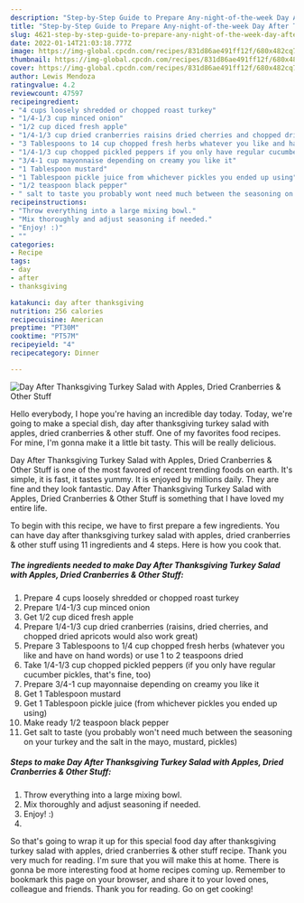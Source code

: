 ```yaml
---
description: "Step-by-Step Guide to Prepare Any-night-of-the-week Day After Thanksgiving Turkey Salad with Apples, Dried Cranberries &amp;amp; Other Stuff"
title: "Step-by-Step Guide to Prepare Any-night-of-the-week Day After Thanksgiving Turkey Salad with Apples, Dried Cranberries &amp;amp; Other Stuff"
slug: 4621-step-by-step-guide-to-prepare-any-night-of-the-week-day-after-thanksgiving-turkey-salad-with-apples-dried-cranberries-and-amp-other-stuff
date: 2022-01-14T21:03:18.777Z
image: https://img-global.cpcdn.com/recipes/831d86ae491ff12f/680x482cq70/day-after-thanksgiving-turkey-salad-with-apples-dried-cranberries-other-stuff-recipe-main-photo.jpg
thumbnail: https://img-global.cpcdn.com/recipes/831d86ae491ff12f/680x482cq70/day-after-thanksgiving-turkey-salad-with-apples-dried-cranberries-other-stuff-recipe-main-photo.jpg
cover: https://img-global.cpcdn.com/recipes/831d86ae491ff12f/680x482cq70/day-after-thanksgiving-turkey-salad-with-apples-dried-cranberries-other-stuff-recipe-main-photo.jpg
author: Lewis Mendoza
ratingvalue: 4.2
reviewcount: 47597
recipeingredient:
- "4 cups loosely shredded or chopped roast turkey"
- "1/4-1/3 cup minced onion"
- "1/2 cup diced fresh apple"
- "1/4-1/3 cup dried cranberries raisins dried cherries and chopped dried apricots would also work great"
- "3 Tablespoons to 14 cup chopped fresh herbs whatever you like and have on hand words or use 1 to 2 teaspoons dried"
- "1/4-1/3 cup chopped pickled peppers if you only have regular cucumber pickles thats fine too"
- "3/4-1 cup mayonnaise depending on creamy you like it"
- "1 Tablespoon mustard"
- "1 Tablespoon pickle juice from whichever pickles you ended up using"
- "1/2 teaspoon black pepper"
- " salt to taste you probably wont need much between the seasoning on your turkey and the salt in the mayo mustard pickles"
recipeinstructions:
- "Throw everything into a large mixing bowl."
- "Mix thoroughly and adjust seasoning if needed."
- "Enjoy! :)"
- ""
categories:
- Recipe
tags:
- day
- after
- thanksgiving

katakunci: day after thanksgiving 
nutrition: 256 calories
recipecuisine: American
preptime: "PT30M"
cooktime: "PT57M"
recipeyield: "4"
recipecategory: Dinner

---
```



![Day After Thanksgiving Turkey Salad with Apples, Dried Cranberries &amp; Other Stuff](https://img-global.cpcdn.com/recipes/831d86ae491ff12f/680x482cq70/day-after-thanksgiving-turkey-salad-with-apples-dried-cranberries-other-stuff-recipe-main-photo.jpg)

Hello everybody, I hope you're having an incredible day today. Today, we're going to make a special dish, day after thanksgiving turkey salad with apples, dried cranberries &amp; other stuff. One of my favorites food recipes. For mine, I'm gonna make it a little bit tasty. This will be really delicious.

Day After Thanksgiving Turkey Salad with Apples, Dried Cranberries &amp; Other Stuff is one of the most favored of recent trending foods on earth. It's simple, it is fast, it tastes yummy. It is enjoyed by millions daily. They are fine and they look fantastic. Day After Thanksgiving Turkey Salad with Apples, Dried Cranberries &amp; Other Stuff is something that I have loved my entire life.




To begin with this recipe, we have to first prepare a few ingredients. You can have day after thanksgiving turkey salad with apples, dried cranberries &amp; other stuff using 11 ingredients and 4 steps. Here is how you cook that.

<!--inarticleads1-->

##### The ingredients needed to make Day After Thanksgiving Turkey Salad with Apples, Dried Cranberries &amp; Other Stuff:

1. Prepare 4 cups loosely shredded or chopped roast turkey
1. Prepare 1/4-1/3 cup minced onion
1. Get 1/2 cup diced fresh apple
1. Prepare 1/4-1/3 cup dried cranberries (raisins, dried cherries, and chopped dried apricots would also work great)
1. Prepare 3 Tablespoons to 1/4 cup chopped fresh herbs (whatever you like and have on hand words) or use 1 to 2 teaspoons dried
1. Take 1/4-1/3 cup chopped pickled peppers (if you only have regular cucumber pickles, that&#39;s fine, too)
1. Prepare 3/4-1 cup mayonnaise depending on creamy you like it
1. Get 1 Tablespoon mustard
1. Get 1 Tablespoon pickle juice (from whichever pickles you ended up using)
1. Make ready 1/2 teaspoon black pepper
1. Get  salt to taste (you probably won&#39;t need much between the seasoning on your turkey and the salt in the mayo, mustard, pickles)




<!--inarticleads2-->

##### Steps to make Day After Thanksgiving Turkey Salad with Apples, Dried Cranberries &amp; Other Stuff:

1. Throw everything into a large mixing bowl.
1. Mix thoroughly and adjust seasoning if needed.
1. Enjoy! :)
1. 




So that's going to wrap it up for this special food day after thanksgiving turkey salad with apples, dried cranberries &amp; other stuff recipe. Thank you very much for reading. I'm sure that you will make this at home. There is gonna be more interesting food at home recipes coming up. Remember to bookmark this page on your browser, and share it to your loved ones, colleague and friends. Thank you for reading. Go on get cooking!
